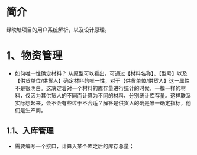 # 简介
绿映塘项目的用户系统解析，以及设计原理。

# 1、物资管理
* 如何唯一性确定材料？ 从原型可以看出，可通过【材料名称】、【型号】以及【供货单位/供货人】确定材料的唯一性，对于【供货单位/供货人】这一属性不是很明白。这决定着对一个材料的库存量进行统计的时候，一模一样的材料，仅因为其供货人的不同而计算为不同的材料、分别统计库存量。这样联系实际想起来，会不会有些过于不合适？解答是供货人的确是唯一确定指标，他们是生产商。

## 1.1、入库管理
* 需要编写一个接口，计算入某个库之后的库存总量；



